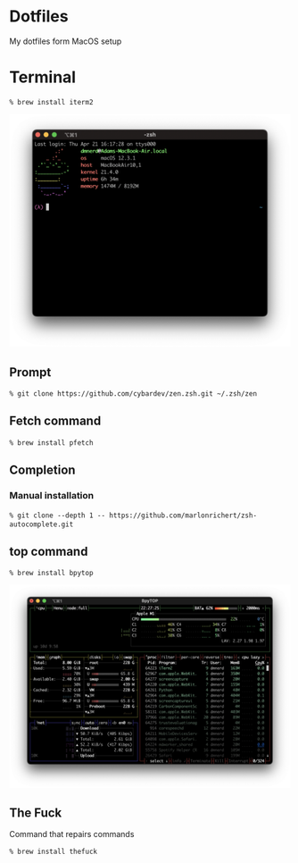 # Dotfiles
My dotfiles form MacOS setup

# Terminal

    % brew install iterm2

![Terminal](https://raw.githubusercontent.com/DMNerd/Dotfiles/main/Screenshots/Term.png "My terminal")

## Prompt

    % git clone https://github.com/cybardev/zen.zsh.git ~/.zsh/zen

## Fetch command

    % brew install pfetch

## Completion
### Manual installation

    % git clone --depth 1 -- https://github.com/marlonrichert/zsh-autocomplete.git
    
## top command

    % brew install bpytop

![bpytop](https://raw.githubusercontent.com/DMNerd/dotfiles/main/Screenshots/bpytop.png "bpytop")

## The Fuck

Command that repairs commands

    % brew install thefuck
